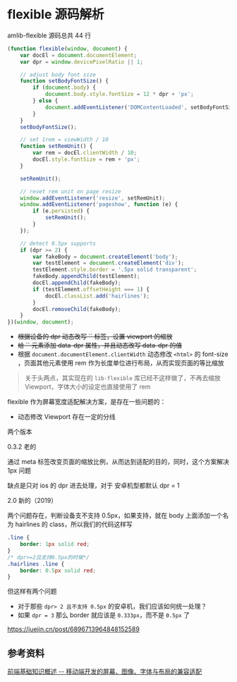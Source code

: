 # flexible 源码解析

amlib-flexible 源码总共 44 行

```javascript
(function flexible(window, document) {
    var docEl = document.documentElement;
    var dpr = window.devicePixelRatio || 1;

    // adjust body font size
    function setBodyFontSize() {
        if (document.body) {
            document.body.style.fontSize = 12 * dpr + 'px';
        } else {
            document.addEventListener('DOMContentLoaded', setBodyFontSize);
        }
    }
    setBodyFontSize();

    // set 1rem = viewWidth / 10
    function setRemUnit() {
        var rem = docEl.clientWidth / 10;
        docEl.style.fontSize = rem + 'px';
    }

    setRemUnit();

    // reset rem unit on page resize
    window.addEventListener('resize', setRemUnit);
    window.addEventListener('pageshow', function (e) {
        if (e.persisted) {
            setRemUnit();
        }
    });

    // detect 0.5px supports
    if (dpr >= 2) {
        var fakeBody = document.createElement('body');
        var testElement = document.createElement('div');
        testElement.style.border = '.5px solid transparent';
        fakeBody.appendChild(testElement);
        docEl.appendChild(fakeBody);
        if (testElement.offsetHeight === 1) {
            docEl.classList.add('hairlines');
        }
        docEl.removeChild(fakeBody);
    }
})(window, document);
```

-   ~~根据设备的 dpr 动态改写 `` 标签，设置 viewport 的缩放~~
-   ~~给 `` 元素添加 data-dpr 属性，并且动态改写 data-dpr 的值~~
-   根据 `document.documentElement.clientWidth` 动态修改 `<html>` 的 font-size ，页面其他元素使用 rem 作为长度单位进行布局，从而实现页面的等比缩放

> 关于头两点，其实现在的 `lib-flexible` 库已经不这样做了，不再去缩放 Viewport，字体大小的设定也直接使用了 rem

flexible 作为屏幕宽度适配解决方案，是存在一些问题的：

-   动态修改 Viewport 存在一定的分线

两个版本

0.3.2 老的

通过 meta 标签改变页面的缩放比例，从而达到适配的目的，同时，这个方案解决 1px 问题

缺点是只对 ios 的 dpr 进去处理，对于 安卓机型都默认 dpr = 1

2.0 新的（2019）

两个问题存在，判断设备支不支持 0.5px，如果支持，就在 body 上面添加一个名为 hairlines 的 class，所以我们的代码这样写

```css
.line {
    border: 1px solid red;
}
/* dpr>=2且支持0.5px的时候*/
.hairlines .line {
    border: 0.5px solid red;
}
```

但这样有两个问题

-   对于那些 `dpr> 2 且不支持 0.5px` 的安卓机，我们应该如何统一处理？
-   如果 `dpr = 3` 那么 border 就应该是 `0.333px`，而不是 `0.5px` 了

https://juejin.cn/post/6896713964848152589

## 参考资料

[前端基础知识概述 -- 移动端开发的屏幕、图像、字体与布局的兼容适配](https://github.com/chokcoco/cnblogsArticle/issues/25#)
